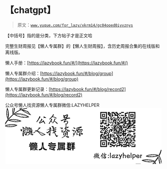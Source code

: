 # 【chatgpt】

> 原文：[`www.yuque.com/for_lazy/xkrm14/gc04ooed0iyvznys`](https://www.yuque.com/for_lazy/xkrm14/gc04ooed0iyvznys)



【中括号】指的是分类，下方帖子才是正文哈



完整生财周报见【懒人专属群】的【懒人生财周报】，含历史周报合集的在线版和离线版。



懒人手册：[https://lazybook.fun/#/](https://lazybook.fun/#/)



懒人专属群介绍：[https://lazybook.fun/#/blog/group](https://lazybook.fun/#/blog/group)



懒人专属群更新记录：[https://lazybook.fun/#/blog/record2](https://lazybook.fun/#/blog/record2)



公众号懒人找资源懒人专属群微信:LAZYHELPER![专属群.jpg](img/b450cfcae9c96e02bebcecd54e7093e7.png)


